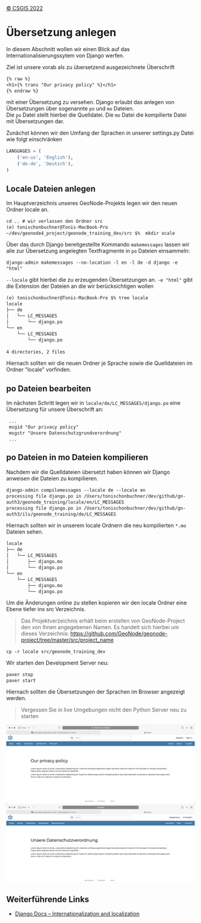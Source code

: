 <!-- the Menu -->
<link rel="stylesheet" media="all" href="../styles.css" />
<div id="logo"><a href="https://csgis.de">© CSGIS 2022</a></div>
<div id="menu"></div>
<div id="jumpMenu"></div>
<script src="../menu.js"></script>
<script src="../jumpmenu.js"></script>
<!-- the Menu -->


# Übersetzung anlegen

In diesem Abschnitt wollen wir einen Blick auf das Internationalisierungssytem von Django werfen.

Ziel ist unsere vorab als zu übersetzend ausgezeichnete Überschrift 

```shell
{% raw %}
<h1>{% trans "Our privacy policy" %}</h1>
{% endraw %}
```

mit einer Übersetzung zu versehen. Django erlaubt das anlegen von Übersetzungen über sogenannte `po` und `mo` Dateien.  
Die `po` Datei stellt hierbei die Quelldatei. Die `mo` Datei die kompilierte Datei mit Übersetzungen dar.

Zunächst können wir den Umfang der Sprachen in unserer settings.py Datei wie folgt einschränken

```python
LANGUAGES = (
    ('en-us', 'English'),
    ('de-de', 'Deutsch'),
)
```

## Locale Dateien anlegen

Im Hauptverzeichnis unseres GeoNode-Projekts legen wir den neuen Ordner locale an.

```shell
cd .. # wir verlassen den Ordner src
(e) tonischonbuchner@Tonis-MacBook-Pro ~/dev/geonode4_project/geonode_training_dev/src $%  mkdir ocale
```

Über das durch Django bereitgestellte Kommando `makemessages` lassen wir alle zur Übersetzung angelegten Textfragmente in `po` Dateien einsammeln:

```shell
django-admin makemessages --no-location -l en -l de -d django -e "html" 
```

`--locale` gibt hierbei die zu erzeugenden Übersetzungen an.
`-e "html"` gibt die Extension der Dateien an die wir berücksichtigen wollen 

```shell
(e) tonischonbuchner@Tonis-MacBook-Pro $% tree locale      
locale
├── de
│   └── LC_MESSAGES
│       └── django.po
└── en
    └── LC_MESSAGES
        └── django.po

4 directories, 2 files
```

Hiernach sollten wir die neuen Ordner je Sprache sowie die Quelldateien im Ordner "locale" vorfinden.

## po Dateien bearbeiten

Im nächsten Schritt legen wir in `locale/de/LC_MESSAGES/django.po` eine Übersetzung für unsere Überschrift an:

```shell
 ...
 msgid "Our privacy policy"
 msgstr "Unsere Datenschutzgrundverordnung"
 ... 
 ```

## po Dateien in mo Dateien kompilieren

Nachdem wir die Quelldateien übersetzt haben können wir Django anweisen die Dateien zu kompilieren.

```shell
django-admin compilemessages --locale de --locale en                    
processing file django.po in /Users/tonischonbuchner/dev/github/gn-auth3/geonode_training/locale/en/LC_MESSAGES
processing file django.po in /Users/tonischonbuchner/dev/github/gn-auth3/ils/geonode_training/de/LC_MESSAGES
```

Hiernach sollten wir in unserem locale Ordnern die neu kompilierten `*.mo` Dateien sehen.

```shell
locale
├── de
│   └── LC_MESSAGES
│       ├── django.mo
│       └── django.po
└── en
    └── LC_MESSAGES
        ├── django.mo
        └── django.po
```

Um die Änderungen online zu stellen kopieren wir den locale Ordner eine Ebene tiefer ins src Verzeichnis.

> Das Projektverzeichnis erhält beim erstellen von GeoNode-Project den von Ihnen angegebenen Namen. Es handelt sich hierbei um dieses Verzeichnis: https://github.com/GeoNode/geonode-project/tree/master/src/project_name

```shell
cp -r locale src/geonode_training_dev
```

Wir starten den Development Server neu:

```shell
paver stop
paver start
```

Hiernach sollten die Übersetzungen der Sprachen im Browser angezeigt werden.

> Vergessen Sie in live Umgebungen nicht den Python Server neu zu starten

![Englische Überschrift](images/english_trans.jpeg)
![Übersetzte deutsche Überschrift](images/german_trans.jpeg)


## Weiterführende Links

- [Django Docs – Internationalization and localization](https://docs.djangoproject.com/en/4.0/topics/i18n/)

